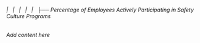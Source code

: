 ###### |   |   |   |   |   ├── Percentage of Employees Actively Participating in Safety Culture Programs

*Add content here*